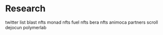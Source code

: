 # Research
twitter list
blast nfts
monad nfts
fuel nfts
bera nfts
animoca partners
scroll
dejocun
polymerlab
